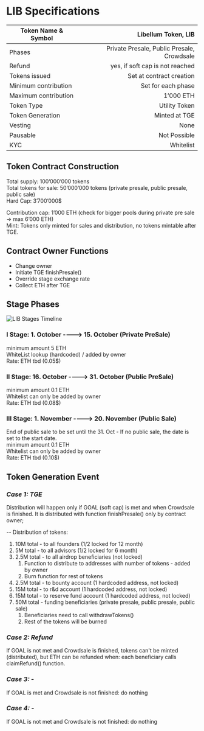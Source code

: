# LIB Specifications
| Token Name & Symbol | Libellum Token, LIB |
| ------------- | -----:|
| Phases | Private Presale, Public Presale, Crowdsale |
| Refund | yes, if soft cap is not reached |
| Tokens issued | Set at contract creation |
| Minimum contribution | Set for each phase |
| Maximum contribution | 1’000 ETH |
| Token Type | Utility Token |
| Token Generation | Minted at TGE |
| Vesting | None |
| Pausable | Not Possible |
| KYC | Whitelist |

## Token Contract Construction
Total supply: 100’000’000 tokens  
Total tokens for sale: 50’000’000 tokens (private presale, public presale, public sale)  
Hard Cap: 3’700’000$  

Contribution cap: 1’000 ETH (check for bigger pools during private pre sale → max 6’000 ETH)  
Mint: Tokens only minted for sales and distribution, no tokens mintable after TGE.  

## Contract Owner Functions
* Change owner
* Initiate TGE finishPresale()
* Override stage exchange rate
* Collect ETH after TGE

## Stage Phases
![LIB Stages Timeline](https://github.com/libellum-io/LibellumTokenContract/blob/master/specs/LIBTokenStagesTimeline3.PNG?raw=true)

### I Stage: 1. October ----> 15. October (Private PreSale)
minimum amount 5 ETH  
WhiteList lookup (hardcoded) / added by owner  
Rate: ETH tbd (0.05$)  

### II Stage: 16. October ----> 31. October (Public PreSale)
minimum amount 0.1 ETH  
Whitelist can only be added by owner  
Rate: ETH tbd (0.08$)  

### III Stage: 1. November ----> 20. November (Public Sale)
End of public sale to be set until the 31. Oct - If no public sale, the date is set to the start date.  
minimum amount 0.1 ETH  
Whitelist can only be added by owner  
Rate:  ETH tbd (0.10$)  

## Token Generation Event
### *Case 1: TGE*
Distribution will happen only if GOAL (soft cap) is met and when Crowdsale is finished. It is distributed with function finishPresale() only by contract owner;  

-- Distribution of tokens:
1. 10M total - to all founders (1/2 locked for 12 month)
2. 5M total - to all advisors (1/2 locked for 6 month)
3. 2.5M total - to all airdrop beneficiaries (not locked)
   1. Function to distribute to addresses with number of tokens -  added by owner
   1. Burn function for rest of tokens
4. 2.5M total - to bounty account (1 hardcoded address, not locked)
5. 15M total - to r&d account (1 hardcoded address, not locked)
6. 15M total - to reserve fund account (1 hardcoded address, not locked)
1. 50M total - funding beneficiaries (private presale, public presale, public sale)
   1. Beneficiaries need to call withdrawTokens()
   1. Rest of the tokens will be burned

### *Case 2: Refund*
If GOAL is not met and Crowdsale is finished, tokens can't be minted (distributed), but ETH can be refunded when:
each beneficiary calls claimRefund() function.

### *Case 3: -*
If GOAL is met and Crowdsale is not finished:
do nothing
### *Case 4: -*
If GOAL is not met and Crowdsale is not finished:
do nothing

